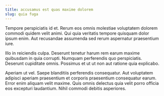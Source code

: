 ```yaml
---
title: accusamus est quas maxime dolorem
slug: quia fuga
---
```


Tempore perspiciatis id et. Rerum eos omnis molestiae voluptatem dolorem commodi quidem velit animi. Qui quia veritatis tempore quisquam dolor ipsum enim. Aut recusandae assumenda sed rerum aspernatur praesentium iure.

Illo in reiciendis culpa. Deserunt tenetur harum rem earum maxime quibusdam in quia corrupti. Numquam perferendis quo perspiciatis. Deserunt cupiditate omnis. Possimus et ut ut non aut ratione quia explicabo.

Aperiam ut vel. Saepe blanditiis perferendis consequatur. Aut voluptatem adipisci aperiam praesentium et corporis praesentium consequatur earum. Error enim aliquam velit maxime. Quis omnis delectus quia velit porro officia eos excepturi laudantium. Nihil commodi debitis asperiores.
